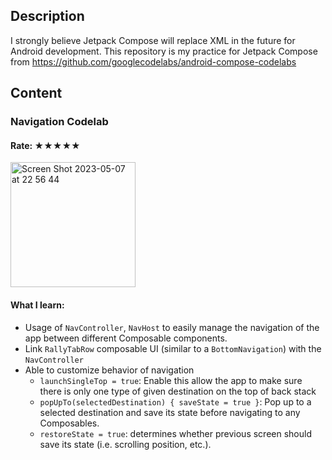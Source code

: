 ## Description
I strongly believe Jetpack Compose will replace XML in the future for Android development.
This repository is my practice for Jetpack Compose from https://github.com/googlecodelabs/android-compose-codelabs

## Content
### Navigation Codelab
#### Rate: ★★★★★
<img width="200" alt="Screen Shot 2023-05-07 at 22 56 44" src="https://user-images.githubusercontent.com/31622343/236681869-9c2fd37d-6d24-4a60-8f52-c38496ac37f4.png">

#### What I learn:

- Usage of `NavController`, `NavHost` to easily manage the navigation of the app between different Composable components.
- Link `RallyTabRow` composable UI (similar to a `BottomNavigation`) with the `NavController`
- Able to customize behavior of navigation
  - `launchSingleTop = true`: Enable this allow the app to make sure there is only one type of given destination on the top of back stack
  - `popUpTo(selectedDestination) { saveState = true }`: Pop up to a selected destination and save its state before navigating to any Composables.
  - `restoreState = true`: determines whether previous screen should save its state (i.e. scrolling position, etc.).


